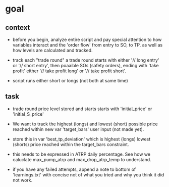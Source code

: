 # goal

## context
- before you begin, analyze entire script and pay special attention to how variables interact and the 'order flow' from entry to SO, to TP. as well as how levels are calculated and tracked.

- track each "trade round" a trade round starts with either '// long entry' or '// short entry', then poaaible SOs (safety orders), ending with 'take profit' either '// take profit long' or '// take profit short'.
- script runs either short or longs (not both at same time)

## task
- trade round price level stored and starts starts with 'initial_price' or 'initial_S_price'

- We want to track the highest (longs) and lowest (short) possible price reached within new var 'target_bars' user input  (not made yet).
  
- store this in var 'best_tp_deviation' which is highest (longs) lowest (shorts) price reached within the target_bars constraint.
  
- this needs to be expressed in ATRP daily percentage.  See how we caluclate max_pump_atrp and max_drop_atrp_temp to understand.

- if you have any failed attempts, append a note to bottom of 'learnings.txt' with concise not of what you tried and why you think it did not work.  